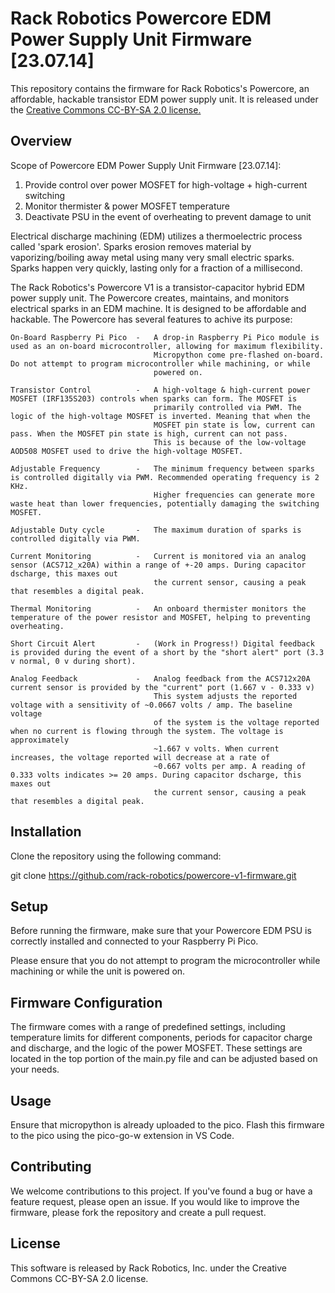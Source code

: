 # Rack Robotics Powercore EDM Power Supply Unit Firmware [23.07.14]

This repository contains the firmware for Rack Robotics's Powercore, an affordable, hackable transistor EDM power supply unit. It is released under the [Creative Commons CC-BY-SA 2.0 license.](https://creativecommons.org/licenses/by-sa/2.0/legalcode)

## Overview

Scope of Powercore EDM Power Supply Unit Firmware [23.07.14]:
1) Provide control over power MOSFET for high-voltage + high-current switching
2) Monitor thermister & power MOSFET temperature
3) Deactivate PSU in the event of overheating to prevent damage to unit

Electrical discharge machining (EDM) utilizes a thermoelectric process called 'spark erosion'. Sparks erosion removes material 
by vaporizing/boiling away metal using many very small electric sparks. Sparks happen very quickly, lasting only for a
fraction of a millisecond.

The Rack Robotics's Powercore V1 is a transistor-capacitor hybrid EDM power supply unit. The Powercore creates, maintains, and monitors electrical 
sparks in an EDM machine. It is designed to be affordable and hackable. The Powercore has several features to achive its purpose: 

    On-Board Raspberry Pi Pico  -   A drop-in Raspberry Pi Pico module is used as an on-board microcontroller, allowing for maximum flexibility. 
                                    Micropython come pre-flashed on-board. Do not attempt to program microcontroller while machining, or while 
                                    powered on.
    
    Transistor Control          -   A high-voltage & high-current power MOSFET (IRF135S203) controls when sparks can form. The MOSFET is
                                    primarily controlled via PWM. The logic of the high-voltage MOSFET is inverted. Meaning that when the 
                                    MOSFET pin state is low, current can pass. When the MOSFET pin state is high, current can not pass. 
                                    This is because of the low-voltage AOD508 MOSFET used to drive the high-voltage MOSFET.

    Adjustable Frequency        -   The minimum frequency between sparks is controlled digitally via PWM. Recommended operating frequency is 2 KHz.
                                    Higher frequencies can generate more waste heat than lower frequencies, potentially damaging the switching MOSFET.

    Adjustable Duty cycle       -   The maximum duration of sparks is controlled digitally via PWM.

    Current Monitoring          -   Current is monitored via an analog sensor (ACS712_x20A) within a range of +-20 amps. During capacitor dscharge, this maxes out 
                                    the current sensor, causing a peak that resembles a digital peak. 

    Thermal Monitoring          -   An onboard thermister monitors the temperature of the power resistor and MOSFET, helping to preventing overheating.

    Short Circuit Alert         -   (Work in Progress!) Digital feedback is provided during the event of a short by the "short alert" port (3.3 v normal, 0 v during short).

    Analog Feedback             -   Analog feedback from the ACS712x20A current sensor is provided by the "current" port (1.667 v - 0.333 v)
                                    This system adjusts the reported voltage with a sensitivity of ~0.0667 volts / amp. The baseline voltage 
                                    of the system is the voltage reported when no current is flowing through the system. The voltage is approximately 
                                    ~1.667 v volts. When current increases, the voltage reported will decrease at a rate of 
                                    ~0.667 volts per amp. A reading of 0.333 volts indicates >= 20 amps. During capacitor dscharge, this maxes out 
                                    the current sensor, causing a peak that resembles a digital peak.

## Installation

Clone the repository using the following command:

git clone https://github.com/rack-robotics/powercore-v1-firmware.git

## Setup

Before running the firmware, make sure that your Powercore EDM PSU is correctly installed and connected to your Raspberry Pi Pico. 

Please ensure that you do not attempt to program the microcontroller while machining or while the unit is powered on.

## Firmware Configuration

The firmware comes with a range of predefined settings, including temperature limits for different components, periods for capacitor charge and discharge, and the logic of the power MOSFET. These settings are located in the top portion of the main.py file and can be adjusted based on your needs.

## Usage
Ensure that micropython is already uploaded to the pico. Flash this firmware to the pico using the pico-go-w extension in VS Code.

## Contributing
We welcome contributions to this project. If you've found a bug or have a feature request, please open an issue. If you would like to improve the firmware, please fork the repository and create a pull request.

## License
This software is released by Rack Robotics, Inc. under the Creative Commons CC-BY-SA 2.0 license.
